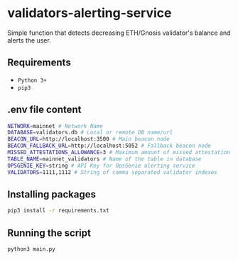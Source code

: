 # validators-alerting-service
Simple function that detects decreasing ETH/Gnosis validator's balance and alerts the user.

## Requirements
* `Python 3+`
* `pip3`

## .env file content
```bash
NETWORK=mainnet # Network Name
DATABASE=validators.db # Local or remote DB name/url
BEACON_URL=http://localhost:3500 # Main beacon node
BEACON_FALLBACK_URL=http://localhost:5052 # Fallback beacon node
MISSED_ATTESTATIONS_ALLOWANCE=3 # Maximum amount of missed attestation before triggering an alert
TABLE_NAME=mainnet_validators # Name of the table in database
OPSGENIE_KEY=string # API Key for OpsGenie alerting service
VALIDATORS=1111,1112 # String of comma separated validator indexes
```

## Installing packages
```bash
pip3 install -r requirements.txt
```

## Running the script
```bash
python3 main.py
```